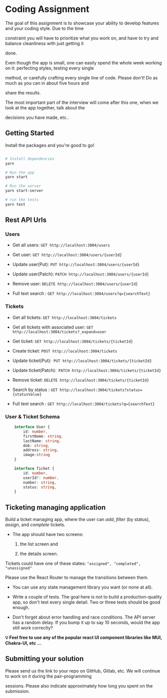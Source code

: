 # Coding Assignment

The goal of this assignment is to showcase your ability to develop features and your coding style. Due to the time

constraint you will have to prioritize what you work on, and have to try and balance cleanliness with just getting it

done.

Even though the app is small, one can easily spend the whole week working on it: perfecting styles, testing every single

method, or carefully crafting every single line of code. Please don't! Do as much as you can in about five hours and

share the results.

The most important part of the interview will come after this one, when we look at the app together, talk about the

decisions you have made, etc..

## Getting Started

Install the packages and you're good to go!

```bash

# Install dependencies
yarn

# Run the app
yarn start

# Run the server
yarn start-server

# run the tests
yarn test

```

## Rest API Urls

### Users

- Get all users: `GET http://localhost:3004/users`

- Get user: `GET http://localhost:3004/users/{userId}`

- Update user(Put): `PUT http://localhost:3004/users/{userId}`

- Update user(Patch): `PATCH http://localhost:3004/users/{userId}`

- Remove user: `DELETE http://localhost:3004/users/{userId}`

- Full text search : `GET http://localhost:3004/users?q={searchText}`

### Tickets

- Get all tickets: `GET http://localhost:3004/tickets`

- Get all tickets with associated user: `GET http://localhost:3004/tickets?_expand=user`

- Get ticket: `GET http://localhost:3004/tickets/{ticketId}`

- Create ticket: `POST http://localhost:3004/tickets`

- Update ticket(Put):` PUT http://localhost:3004/tickets/{ticketId}`

- Update ticket(Patch):` PATCH http://localhost:3004/tickets/{ticketId}`

- Remove ticket: `DELETE http://localhost:3004/tickets/{ticketId}`

- Search by status : `GET http://localhost:3004/tickets?status={statusValue}`

- Full text search : `GET http://localhost:3004/tickets?q={searchText}`

### User & Ticket Schema

```typeScript
    interface User {
        id: number,
        firstName: string,
        lastName: string,
        dob: string,
        address: string,
        image:string
    }

    interface Ticket {
        id: number,
        userId?: number,
        number: string,
        status: string,
    }
```

## Ticketing managing application

Build a ticket managing app, where the user can _add_, _filter_ (by status), _assign_, and _complete_ tickets.

- The app should have two screens:

  1.  the list screen and

  2.  the details screen.

Tickets could have one of these states: `"assigned", "completed", "unassigned"`

Please use the React Router to manage the transitions between them.

- You can use any state management library you want (or none at all).

- Write a couple of tests. The goal here is not to build a production-quality app, so don't test every single detail. Two or three tests should be good enough.

- Don't forget about error handling and race conditions. The API server has a random delay. If you bump it up to say 10 seconds, would the app still work correctly?

**💡 Feel free to use any of the popular react UI component libraries like MUI, Chakra-UI, etc ...**

## Submitting your solution

Please send us the link to your repo on GitHub, Gitlab, etc. We will continue to work on it during the pair-programming

sessions. Please also indicate approximately how long you spent on the submission.
